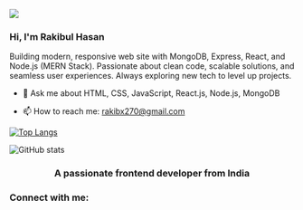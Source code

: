 ![](https://i.ibb.co.com/BHJ6wJGj/MERN-Stack-Developer-1.png)

### Hi,  I'm Rakibul Hasan

Building modern, responsive web site with MongoDB, Express, React, and Node.js (MERN Stack). Passionate about clean code, scalable solutions, and seamless user experiences. Always exploring new tech to level up projects.


- 💬 Ask me about HTML, CSS, JavaScript, React.js, Node.js, MongoDB

- 📫 How to reach me: rakibx270@gmail.com

[![Top Langs](https://github-readme-stats.vercel.app/api/top-langs/?username=zdf)](https://github.com/anuraghazra/github-readme-stats)

![GitHub stats](https://github-readme-stats.vercel.app/api?username=zdf&show_icons=true)  


<h3 align="center">A passionate frontend developer from India</h3>

<h3 align="left">Connect with me:</h3>
<p align="left">
</p>
